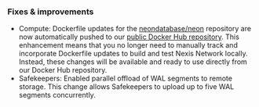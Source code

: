 ### Fixes & improvements

- Compute: Dockerfile updates for the [neondatabase/neon](https://github.com/neondatabase/neon) repository are now automatically pushed to our [public Docker Hub repository](https://hub.docker.com/u/neondatabase). This enhancement means that you no longer need to manually track and incorporate Dockerfile updates to build and test Nexis Network locally. Instead, these changes will be available and ready to use directly from our Docker Hub repository.
- Safekeepers: Enabled parallel offload of WAL segments to remote storage. This change allows Safekeepers to upload up to five WAL segments concurrently.

